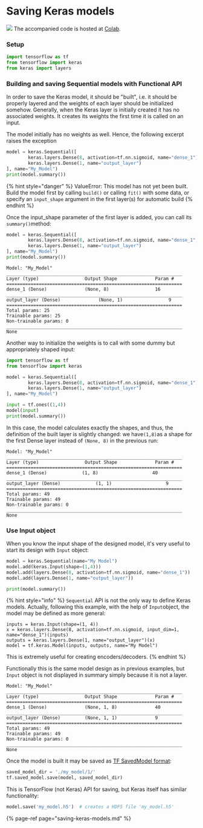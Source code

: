 # Saving Keras models

![](../.gitbook/assets/colab_favicon.ico) The accompanied code is hosted at [Colab](https://colab.research.google.com/drive/1ZYZb1LGmITC1e1fhojSBIaeHxuwFnjG7?usp=sharing).

### Setup

```python
import tensorflow as tf
from tensorflow import keras
from keras import layers
```

### Building and saving Sequential models with Functional API

In order to save the Keras model, it should be "built", i.e. it should be properly layered and the weights of each layer should be initialized somehow. Generally, when the Keras layer is initially created it has no associated weights. It creates its weights the first time it is called on an input.

The model initially has no weights as well. Hence, the following excerpt raises the exception

```python
model = keras.Sequential([
        keras.layers.Dense(8, activation=tf.nn.sigmoid, name="dense_1"),
        keras.layers.Dense(1, name="output_layer")
], name="My_Model")
print(model.summary())
```

{% hint style="danger" %}
ValueError: This model has not yet been built. Build the model first by calling `build()` or calling `fit()` with some data, or specify an `input_shape` argument in the first layer\(s\) for automatic build
{% endhint %}

Once the input\_shape parameter of the first layer is added, you can call its `summary()`method:

```python
model = keras.Sequential([
        keras.layers.Dense(8, activation=tf.nn.sigmoid, name="dense_1", input_shape=(1,)),
        keras.layers.Dense(1, name="output_layer")
], name="My_Model")
print(model.summary())
```

```text
Model: "My_Model"
_________________________________________________________________
Layer (type)                 Output Shape              Param #   
=================================================================
dense_1 (Dense)              (None, 8)                 16        
_________________________________________________________________
output_layer (Dense)              (None, 1)                 9         
=================================================================
Total params: 25
Trainable params: 25
Non-trainable params: 0
_________________________________________________________________
None
```

Another way to initialize the weights is to call with some dummy but appropriately shaped input:

```python
import tensorflow as tf
from tensorflow import keras

model = keras.Sequential([
        keras.layers.Dense(8, activation=tf.nn.sigmoid, name="dense_1"),
        keras.layers.Dense(1, name="output_layer")
], name="My_Model")

input = tf.ones((1,4))
model(input)
print(model.summary())
```

In this case, the model calculates exactly the shapes, and thus, the definition of the built layer is slightly changed: we have`(1,8)`as a shape for the first Dense layer instead of `(None, 8)` in the previous run:

```text
Model: "My_Model"
_________________________________________________________________
Layer (type)                 Output Shape              Param #   
=================================================================
dense_1 (Dense)             (1, 8)                    40        
_________________________________________________________________
output_layer (Dense)             (1, 1)                    9         
=================================================================
Total params: 49
Trainable params: 49
Non-trainable params: 0
_________________________________________________________________
None
```

### Use Input object     

When you know the input shape of the designed model, it's very useful to start its design with `Input` object:

```python
model = keras.Sequential(name="My Model")
model.add(keras.Input(shape=(1,4)))
model.add(layers.Dense(8, activation=tf.nn.sigmoid, name="dense_1"))
model.add(layers.Dense(1, name="output_layer"))

print(model.summary())
```

{% hint style="info" %}
`Sequential` API is not the only way to define Keras models. Actually, following this example, with the help of `Input`object, the model may be defined as more general:

```text
inputs = keras.Input(shape=(1, 4))
x = keras.layers.Dense(8, activation=tf.nn.sigmoid, input_dim=1, name="dense_1")(inputs)
outputs = keras.layers.Dense(1, name="output_layer")(x)
model = tf.keras.Model(inputs, outputs, name="My Model")
```

This is extremely useful for creating encoders/decoders.
{% endhint %}

Functionally this is the same model design as in previous examples, but `Input` object is not displayed in summary simply because it is not a layer.

```text
Model: "My_Model"
_________________________________________________________________
Layer (type)                 Output Shape              Param #   
=================================================================
dense_1 (Dense)              (None, 1, 8)              40        
_________________________________________________________________
output_layer (Dense)         (None, 1, 1)              9         
=================================================================
Total params: 49
Trainable params: 49
Non-trainable params: 0
_________________________________________________________________
None
```

Once the model is built it may be saved as [TF SavedModel format](https://www.tensorflow.org/guide/saved_model):

```python
saved_model_dir = './my_model/1/'
tf.saved_model.save(model, saved_model_dir)
```

This is TensorFlow \(not Keras\) API for saving, but Keras itself has similar functionality:

```python
model.save('my_model.h5')  # creates a HDF5 file 'my_model.h5'
```



{% page-ref page="saving-keras-models.md" %}

